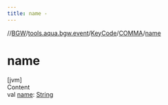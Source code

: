 ```yaml
---
title: name -
---
```

//[BGW](../../../../index.md)/[tools.aqua.bgw.event](../../index.md)/[KeyCode](../index.md)/[COMMA](index.md)/[name](name.md)



# name  
[jvm]  
Content  
val [name](name.md): [String](https://kotlinlang.org/api/latest/jvm/stdlib/kotlin/-string/index.html)  



